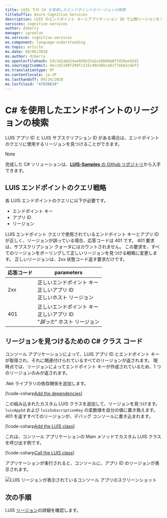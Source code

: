 ```yaml
---
title: LUIS での C# を使用したエンドポイントのリージョンの検索
titleSuffix: Azure Cognitive Services
description: LUIS のエンドポイント キーとアプリケーション ID で公開リージョンをプログラムによって検索します。
services: cognitive-services
author: diberry
manager: cgronlun
ms.service: cognitive-services
ms.component: language-understanding
ms.topic: article
ms.date: 09/06/2018
ms.author: diberry
ms.openlocfilehash: 53c3d1abb24ae0d5b33a2a100dda07fd20ae92d1
ms.sourcegitcommit: 4ecc62198f299fc215c49e38bca81f7eb62cdef3
ms.translationtype: HT
ms.contentlocale: ja-JP
ms.lasthandoff: 09/24/2018
ms.locfileid: "47039634"
---
```

# <a name="find-endpoint-region-with-c"></a>C# を使用したエンドポイントのリージョンの検索 
LUIS アプリ ID と LUIS サブスクリプション ID がある場合は、エンドポイントのクエリに使用するリージョンを見つけることができます。

> [!NOTE] 
> 完成した C# ソリューションは、[**LUIS-Samples** の Github リポジトリ](https://github.com/Microsoft/LUIS-Samples/blob/master/documentation-samples/find-region/csharp/)から入手できます。

## <a name="luis-endpoint-query-strategy"></a>LUIS エンドポイントのクエリ戦略
各 LUIS エンドポイントのクエリに以下が必要です。

* エンドポイント キー
* アプリ ID
* リージョン

LUIS エンドポイント クエリで使用されているエンドポイント キーとアプリ ID が正しく、リージョンが誤っている場合、応答コードは 401 です。 401 要求は、サブスクリプション クォータにはカウントされません。 この要求を、すべてのリージョンをポーリングして正しいリージョンを見つける戦略に変更します。 正しいリージョンは、2xx 状態コード返す要求だけです。 

|応答コード|parameters|
|--|--|
|2xx|正しいエンドポイント キー<br>正しいアプリ ID<br>正しいホスト リージョン|
|401|正しいエンドポイント キー<br>正しいアプリ ID<br>"_誤った_" ホスト リージョン|

## <a name="c-class-code-to-find-region"></a>リージョンを見つけるための C# クラス コード
コンソール アプリケーションによって、LUIS アプリ ID とエンドポイント キーが取得され、それに関連付けられているすべてのリージョンが返されます。 現時点では、リージョンによってエンドポイント キーが作成されているため、1 つのリージョンのみが返されます。

.Net ライブラリの依存関係を追加します。

[!code-csharp[Add the dependencies](~/samples-luis/documentation-samples/find-region/csharp/ConsoleAppLUISRegion/Program.cs?range=1-6 "Add the dependencies")]

この組み込まれたカスタム LUIS クラスを追加して、リージョンを見つけます。 `luisAppId` および `luisSubscriptionKey` の変数値を自分の値に置き換えます。 401 を返すすべてのリージョンが、デバッグ コンソールに書き込まれます。 

[!code-csharp[Add the LUIS class](~/samples-luis/documentation-samples/find-region/csharp/ConsoleAppLUISRegion/Program.cs?range=10-83 "Add the LUIS class")]

これは、コンソール アプリケーションの Main メソッドでカスタム LUIS クラスを呼び出す例です。

[!code-csharp[Call the LUIS class](~/samples-luis/documentation-samples/find-region/csharp/ConsoleAppLUISRegion/Program.cs?range=85-101 "Call the LUIS class")]

アプリケーションが実行されると、コンソールに、アプリ ID のリージョンが表示されます。

![LUIS リージョンが表示されているコンソール アプリのスクリーンショット](./media/find-region-csharp/console.png)

## <a name="next-steps"></a>次の手順

LUIS [リージョン](luis-reference-regions.md)の詳細を確認します。
